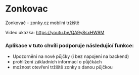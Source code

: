 # Zonkovac
Zonkovač - zonky.cz mobilní tržiště

Video ukázka:
https://youtu.be/QA9y8sxHW9M

### Aplikace v tuto chvíli podporuje následující funkce:  
- Upozornění na nové půjčky (i bez napojení na backend)
- prohlížení základních informací o půjčkách
- možnost otevření tržiště zonky s danou půjčkou
